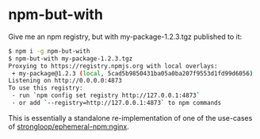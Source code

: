 # npm-but-with

Give me an npm registry, but with my-package-1.2.3.tgz published to it:

```sh
$ npm i -g npm-but-with
$ npm-but-with my-package-1.2.3.tgz
Proxying to https://registry.npmjs.org with local overlays:
 + my-package@1.2.3 (local, 5cad5b9850431ba05a0ba207f9553d1fd99d6056)
Listening on http://0.0.0.0:4873
To use this registry:
 - run `npm config set registry http://127.0.0.1:4873`
 - or add `--registry=http://127.0.0.1:4873` to npm commands
```

This is essentially a standalone re-implementation of one of the use-cases of
[strongloop/ephemeral-npm:nginx](https://github.com/strongloop/ephemeral-npm/pull/7).
